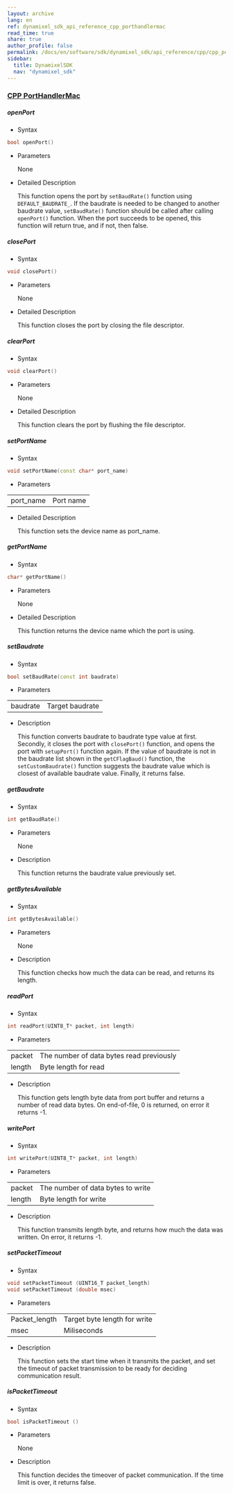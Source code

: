 ```yaml
---
layout: archive
lang: en
ref: dynamixel_sdk_api_reference_cpp_porthandlermac
read_time: true
share: true
author_profile: false
permalink: /docs/en/software/sdk/dynamixel_sdk/api_reference/cpp/cpp_porthandlermac/
sidebar:
  title: DynamixelSDK
  nav: "dynamixel_sdk"
---
```


<div style="counter-reset: h3 3"></div>
<div style="counter-reset: h2 1"></div>
<div style="counter-reset: h1 5"></div>

### [CPP PortHandlerMac](#cpp-porthandlermac)

##### openPort
- Syntax
```cpp
bool openPort()
```
- Parameters

   None

- Detailed Description

   This function opens the port by `setBaudRate()` function using `DEFAULT_BAUDRATE_`. If the baudrate is needed to be changed to another baudrate value, `setBaudRate()` function should be called after calling `openPort()` function. When the port succeeds to be opened, this function will return true, and if not, then false.


##### closePort
- Syntax
```cpp
void closePort()
```
- Parameters

  None

- Detailed Description

  This function closes the port by closing the file descriptor.


##### clearPort
- Syntax
```cpp
void clearPort()
```
- Parameters

  None

- Detailed Description

  This function clears the port by flushing the file descriptor.


##### setPortName
- Syntax
```cpp
void setPortName(const char* port_name)
```
- Parameters

| | |
| ------------- | ------------- |
| port_name | Port name |


- Detailed Description

  This function sets the device name as port_name.


##### getPortName
- Syntax
```cpp
char* getPortName()
```
- Parameters

  None


- Detailed Description

  This function returns the device name which the port is using.


##### setBaudrate
- Syntax

```cpp
bool setBaudRate(const int baudrate)
```

- Parameters

| | |
| ------------- | ------------- |
| baudrate | Target baudrate |


- Description

  This function converts baudrate to baudrate type value at first. Secondly, it closes the port with `closePort()` function, and opens the port with `setupPort()` function again. If the value of baudrate is not in the baudrate list shown in the `getCFlagBaud()` function, the `setCustomBaudrate()` function suggests the baudrate value which is closest of available baudrate value. Finally, it returns false.


##### getBaudrate
- Syntax

```cpp
int getBaudRate()
```

- Parameters

  None


- Description

  This function returns the baudrate value previously set.  


##### getBytesAvailable
- Syntax

```cpp
int getBytesAvailable()
```

- Parameters

  None


- Description

  This function checks how much the data can be read, and returns its length.


##### readPort
- Syntax

```cpp
int readPort(UINT8_T* packet, int length)
```

- Parameters

| | |
| ------------- | ------------- |
| packet	| The number of data bytes read previously |
| length	| Byte length for read |


- Description

  This function gets length byte data from port buffer and returns a number of read data bytes. On end-of-file, 0 is returned, on error it returns -1.


##### writePort
- Syntax

```cpp
int writePort(UINT8_T* packet, int length)
```

- Parameters

| | |
| ------------- | ------------- |
| packet	| The number of data bytes to write |
| length	| Byte length for write |



- Description

  This function transmits length byte, and returns how much the data was written. On error, it returns -1.


##### setPacketTimeout
- Syntax

```cpp
void setPacketTimeout (UINT16_T packet_length)
void setPacketTimeout (double msec)
```

- Parameters

| | |
| ------------- | ------------- |
| Packet_length	| Target byte length for write  |
| msec	| Miliseconds |


- Description

  This function sets the start time when it transmits the packet, and set the timeout of packet transmission to be ready for deciding communication result.


##### isPacketTimeout
- Syntax

```cpp
bool isPacketTimeout ()
```

- Parameters

  None

- Description

  This function decides the timeover of packet communication. If the time limit is over, it returns false.
